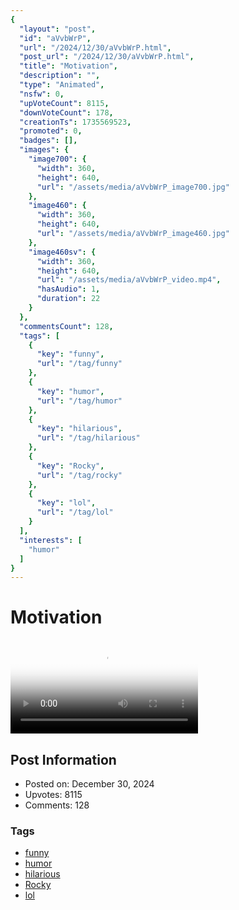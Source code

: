 ```yaml
---
{
  "layout": "post",
  "id": "aVvbWrP",
  "url": "/2024/12/30/aVvbWrP.html",
  "post_url": "/2024/12/30/aVvbWrP.html",
  "title": "Motivation",
  "description": "",
  "type": "Animated",
  "nsfw": 0,
  "upVoteCount": 8115,
  "downVoteCount": 178,
  "creationTs": 1735569523,
  "promoted": 0,
  "badges": [],
  "images": {
    "image700": {
      "width": 360,
      "height": 640,
      "url": "/assets/media/aVvbWrP_image700.jpg"
    },
    "image460": {
      "width": 360,
      "height": 640,
      "url": "/assets/media/aVvbWrP_image460.jpg"
    },
    "image460sv": {
      "width": 360,
      "height": 640,
      "url": "/assets/media/aVvbWrP_video.mp4",
      "hasAudio": 1,
      "duration": 22
    }
  },
  "commentsCount": 128,
  "tags": [
    {
      "key": "funny",
      "url": "/tag/funny"
    },
    {
      "key": "humor",
      "url": "/tag/humor"
    },
    {
      "key": "hilarious",
      "url": "/tag/hilarious"
    },
    {
      "key": "Rocky",
      "url": "/tag/rocky"
    },
    {
      "key": "lol",
      "url": "/tag/lol"
    }
  ],
  "interests": [
    "humor"
  ]
}
---
```


# Motivation

<video controls playsinline loop poster="/assets/media/aVvbWrP_image460.jpg">
  <source src="/assets/media/aVvbWrP_video.mp4" type="video/mp4">
  Your browser does not support the video tag.
</video>

## Post Information

- Posted on: December 30, 2024
- Upvotes: 8115
- Comments: 128

### Tags

- [funny](/tag/funny)
- [humor](/tag/humor)
- [hilarious](/tag/hilarious)
- [Rocky](/tag/Rocky)
- [lol](/tag/lol)
